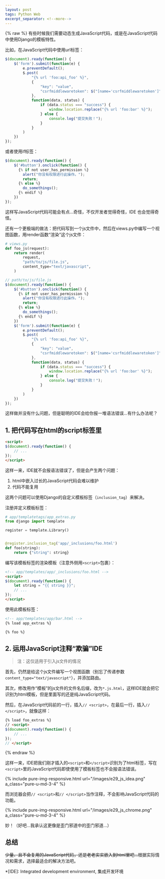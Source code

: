 ```yaml
---
layout: post
tags: Python Web
excerpt_separator: <!--more-->
---
```


{% raw %}
有些时候我们需要动态生成JavaScript代码，或是在JavaScript代码中使用Django的模板特性。

比如，在JavaScript代码中使用url标签：

<!--more-->

```javascript
$(document).ready(function() {
    $('form').submit(function(e) {
        e.preventDefault();
        $.post(
            "{% url 'foo:api_foo' %}",
            {
                "key": "value",
                "csrfmiddlewaretoken": $("[name='csrfmiddlewaretoken']").val(),
            },
            function(data, status) {
                if (data.status === "success") {
                    window.location.replace("{% url 'foo:bar' %}");
                } else {
                    console.log("提交失败！");
                }
            }
        )
    })
});
```

或者使用if标签：
```javascript
$(document).ready(function() {
    $('#button').onclick(function() {
      {% if not user_has_permission %}
        alert("你没有权限进行此操作。");
        return;
      {% else %}
        do_somethings();
      {% endif %}
    })
});
```

这样写JavaScript代码可能会有点...奇怪，不仅开发者觉得奇怪，IDE 也会觉得奇怪。

还有一个更极端的做法：把代码写到一个js文件中，然后在views.py中编写一个视图函数，用render函数“渲染”这个js文件：
```python
# views.py
def foo_js(request):
    return render(
        request,
        "path/to/js/file.js",
        content_type="text/javascript",
    )
```
```js
// path/to/js/file.js
$(document).ready(function() {
    $('#button').onclick(function() {
      {% if not user_has_permission %}
        alert("你没有权限进行此操作。");
        return;
      {% else %}
        do_somethings();
      {% endif %}
    })
    $('form').submit(function(e) {
        e.preventDefault();
        $.post(
            "{% url 'foo:api_foo' %}",
            {
                "key": "value",
                "csrfmiddlewaretoken": $("[name='csrfmiddlewaretoken']").val(),
            },
            function(data, status) {
                if (data.status === "success") {
                    window.location.replace("{% url 'foo:bar' %}");
                } else {
                    console.log("提交失败！");
                }
            }
        )
    })
});
```

这样做并没有什么问题，但是聪明的IDE会给你报一堆语法错误...有什么办法呢？

## 1. 把代码写在html的script标签里
```html
<script>
$(document).ready(function() {
    // ...
});
</script>
```

这样一来，IDE就不会报语法错误了，但是会产生两个问题：

1. html中嵌入过长的JavaScript代码会难以维护
2. 代码不能复用

这两个问题可以使用Django的自定义模板标签（`inclusion_tag`）来解决。

注册并定义模板标签：
```python
# app/templatetags/app_extras.py
from django import template

register = template.Library()


@register.inclusion_tag('app/_inclusions/foo.html')
def foo(string):
    return {"string": string}
```

编写该模板标签的渲染模板（注意外侧用`<script>`包裹）：
```html
<!-- app/templates/app/_inclusions/foo.html -->
<script>
$(document).ready(function() {
    let string = "{{ string }}";
    // ...
});
</script>
```

使用此模板标签：
```html
<!-- app/templates/app/bar.html -->
{% load app_extras %}

{% foo %}
```

## 2. 运用JavaScript注释“欺骗”IDE

> 注：这仅适用于引入js文件的情况

首先，仍然是给这个js文件编写一个视图函数（别忘了传递参数`content_type="text/javascript"`），并添加路由。

其次，修改用作“模板”的js文件的文件名后缀，改为`*.js.html`，这样IDE就会把它识别为html模板，但是里面写的还是纯JavaScript代码。

然后，在JavaScript代码前的一行，插入`// <script>`，在最后一行，插入`// </script>`，就像这样：

```html
{% load foo_extras %}
// <script>
$(document).ready(function() {
    // ...
});
// </script>
```
{% endraw %}

这样一来，IDE把我们刚才插入的`<script>`和`</script>`识别为了html标签，写在`<script>`里的JavaScript代码即使使用了模板标签也不会报语法错误。

{% include pure-img-responsive.html url="/images/e29_js_idea.png" a_class="pure-u-md-3-4" %}

而浏览器会把`// <script>`和`// </script>`当作注释，不会影响JavaScript代码的功能。

{% include pure-img-responsive.html url="/images/e29_js_chrome.png" a_class="pure-u-md-3-4" %}

妙！（好吧...我承认这更像是歪门邪道中的歪门邪道...）

## 总结

<del>少量、且不会复用的JavaScript代码，还是老老实实嵌入到html里吧...</del>根据实际情况和需求，选择最适合的解决方法吧。

*[IDE]: Integrated development environment, 集成开发环境
